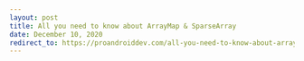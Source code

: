 ```yaml
---
layout: post
title: All you need to know about ArrayMap & SparseArray
date: December 10, 2020
redirect_to: https://proandroiddev.com/all-you-need-to-know-about-arraymap-sparsearray-49759c2ecbf9
---
```

